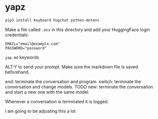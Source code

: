 # yapz

```bash
pip3 install keyboard hugchat python-dotenv
```

Make a file called `.env` in this directory and add your HuggingFace login credentials:

```.env
EMAIL="email@example.com"
PASSWORD="password"
```

`yap.md` keywords

ALT-Y to send your prompt. Make sure the markdown file is saved beforehand.

end: terminate the conversation and program.
switch: terminate the conversation and change models. TODO
new: terminate the conversation and start a new one with the same model.

Whenever a conversation is terminated it is logged.

I am going to be adjusting this a lot